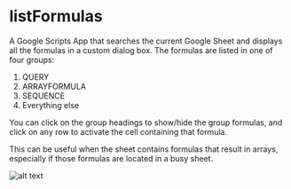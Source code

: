 # listFormulas
A Google Scripts App that searches the current Google Sheet and displays all the formulas in a custom dialog box. The formulas are listed in one of four groups:

1. QUERY
2. ARRAYFORMULA
3. SEQUENCE
4. Everything else

You can click on the group headings to show/hide the group formulas, and click on any row to activate the cell containing that formula.

This can be useful when the sheet contains formulas that result in arrays, especially if those formulas are located in a busy sheet.

![alt text](https://drive.google.com/file/d/1k3dyyhqL7SNsq1cIAsvPMS16b9C8KPdU/preview "Script in action")
